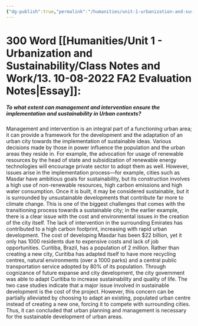 ```yaml
---
{"dg-publish":true,"permalink":"/humanities/unit-1-urbanization-and-sustainability/class-notes-and-work/12-to-what-extent-can-management-08-08-2022/","dgHomeLink":true,"dgPassFrontmatter":false}
---
```


# 300 Word [[Humanities/Unit 1 - Urbanization and Sustainability/Class Notes and Work/13. 10-08-2022 FA2 Evaluation Notes|Essay]]:
##### __To what extent__ can management and intervention ensure the implementation and sustainability in Urban contexts?
Management and intervention is an integral part of a functioning urban area; it can provide a framework for the development and the adaptation of an urban city towards the implementation of sustainable ideas. Various decisions made by those in power influence the population and the urban areas they reside in. For example, the advocation for usage of renewable resources by the head of state and subsidization of renewable energy technologies will encourage private sector to adopt them as well.
However, issues arise in the implementation process—for example, cities such as Masdar have ambitious goals for sustainability, but its construction involves a high use of non-renewable resources, high carbon emissions and high water consumption. Once it is built, it may be considered sustainable, but it is surrounded by unsustainable developments that contribute far more to climate change. This is one of the biggest challenges that comes with the transitioning process towards a sustainable city; in the earlier example, there is a clear issue with the cost and environmental issues in the creation of the city itself. The lack of intervention in the surrounding Emirates has contributed to a high carbon footprint, increasing with rapid urban development. The cost of developing Masdar has been $22 billion, yet it only has 1000 residents due to expensive costs and lack of job opportunities.
Curitiba, Brazil, has a population of 2 million. Rather than creating a new city, Curitiba has adapted itself to have more recycling centres, natural environments (over a 1000 parks) and a central public transportation service adopted by 80% of its population. Through cognizance of future expanse and city development, the city government was able to adapt Curitiba to increase sustainability and quality of life. 
The two case studies indicate that a major issue involved in sustainable development is the cost of the project. However, this concern can be partially alleviated by choosing to adapt an existing, populated urban centre instead of creating a new one, forcing it to compete with surrounding cities. Thus, it can concluded that urban planning and management is necessary for the sustainable development of urban areas.
